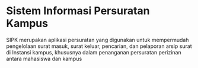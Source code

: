 # Sistem Informasi Persuratan Kampus

SIPK merupakan aplikasi persuratan yang digunakan untuk mempermudah pengelolaan surat masuk, surat keluar, pencarian, dan pelaporan arsip surat di Instansi kampus, khususnya dalam penanganan persuratan perizinan antara mahasiswa dan kampus